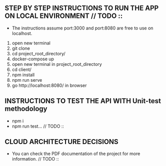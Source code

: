 ## STEP BY STEP INSTRUCTIONS TO RUN THE APP ON LOCAL ENVIRONMENT // TODO ::

* The instructions assume port:3000 and port:8080 are free to use on localhost.
1) open new terminal
2) git clone
3) cd project_root_directory/
4) docker-compose up
5) open new terminal in project_root_directory
6) cd client/
7) npm install
8) npm run serve
9) go http://localhost:8080/ in browser

## INSTRUCTIONS TO TEST THE API WITH Unit-test methodology

* npm i
* npm run test... // TODO ::

## CLOUD ARCHITECTURE DECISIONS

* You can check the PDF documentation of the project for more information. // TODO ::